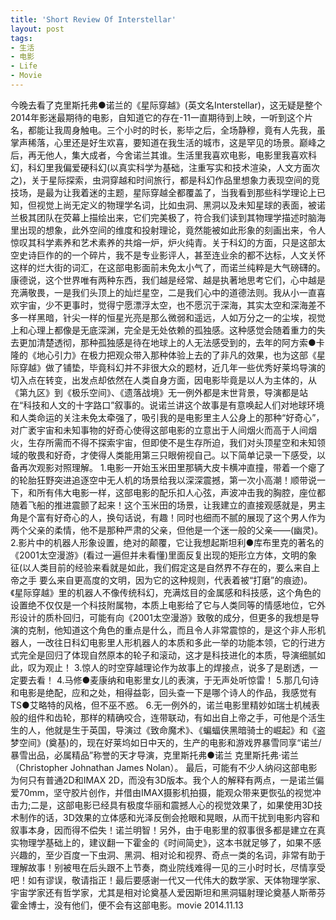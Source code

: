 ```yaml
---
title: 'Short Review Of Interstellar'
layout: post
tags:
- 生活
- 电影
- Life
- Movie
---
```

今晚去看了克里斯托弗●诺兰的《星际穿越》(英文名Interstellar)，这无疑是整个2014年影迷最期待的电影，自知道它的存在-11一直期待到上映，一听到这个片名，都能让我周身触电。三个小时的时长，影毕之后，全场静穆，竟有人先我，虽掌声稀落，心里还是好生欢喜，要知道在我生活的城市，这是罕见的场景。巅峰之后，再无他人，集大成者，今舍诺兰其谁。生活里我喜欢电影，电影里我喜欢科幻，科幻里我偏爱硬科幻(以真实科学为基础，注重写实和技术渲染，人文方面次之)，关于星际探索，虫洞穿越和时间旅行，都是科幻作品里想象力表现空间的竞技场，是最为让我着迷的主题，星际穿越全都覆盖了，当我看到那些科学理论上已知，但视觉上尚无定义的物理学名词，比如虫洞、黑洞以及未知星球的表面，被诺兰极其团队在荧幕上描绘出来，它们完美极了，符合我们读到其物理学描述时脑海里出现的想象，此外空间的维度和投射理论，竟然能被如此形象的刻画出来，令人惊叹其科学素养和艺术素养的共熔一炉，炉火纯青。关于科幻的方面，只是这部太空史诗巨作的的一个碎片，我不是专业影评人，甚至连业余的都不达标，人文关怀这样的烂大街的词汇，在这部电影面前未免太小气了，而诺兰纯粹是大气磅礴的。 康德说，这个世界唯有两种东西，我们越是经常、越是执著地思考它们，心中越是充满敬畏，一是我们头顶上的灿烂星空，二是我们心中的道德法则。我从小一直喜欢宇宙，少不更事时，觉得宁愿漂浮太空，也不愿沉于深海，其实太空和深海差不多一样黑暗，针尖一样的恒星光亮是那么微弱和遥远，人如万分之一的尘埃，视觉上和心理上都像是无底深渊，完全是无处依赖的孤独感。这种感觉会随着重力的失去更加清楚透彻，那种孤独感是待在地球上的人无法感受到的，去年的阿方索●卡隆的《地心引力》在极力把观众带入那种体验上去的了非凡的效果，也为这部《星际穿越》做了铺垫，毕竟科幻并不非很大众的题材，近几年一些优秀好莱坞导演的切入点在转变，出发点却依然在人类自身方面，因电影毕竟是以人为主体的，从《第九区》到《极乐空间》、《遗落战境》无一例外都是末世背景，导演都是站在“科技和人文的十字路口”叙事的。说诺兰讲这个故事是有意唤起人们对地球环境和人类命运的关注未免太牵强了，吸引我的是电影里主人公身上的那种“好奇心”，对广袤宇宙和未知事物的好奇心使得这部电影的立意出于人间烟火而高于人间烟火，生存所需而不得不探索宇宙，但即使不是生存所迫，我们对头顶星空和未知领域的敬畏和好奇，才使得人类能用第三只眼俯视自己。以下简单记录一下感受，以备再次观影对照理解。
1.电影一开始玉米田里那辆大皮卡横冲直撞，带着一个瘪了的轮胎狂野突进追逐空中无人机的场景给我以深深震撼，第一次小高潮！顺带说一下，和所有伟大电影一样，这部电影的配乐扣人心弦，声波冲击我的胸腔，座位都随着飞船的推进震颤了起来！这个玉米田的场景，让我建立的直接观感就是，男主角是个富有好奇心的人，换句话说，有趣！同时也细而不腻的展现了这个男人作为两个父亲的柔情，他不是那种严肃的父亲，但他是一个迷一般的父亲——(幽灵)。
2.影片中的机器人形象设置，绝对的颠覆，它让我想起斯坦利●库布里克的著名的《2001太空漫游》(看过一遍但并未看懂)里面反复出现的矩形立方体，文明的象征(以人类目前的经验来看就是如此，我们假定这是自然界不存在的，要么来自上帝之手 要么来自更高度的文明，因为它的这种规则，代表着被“打磨”的痕迹)。《星际穿越》里的机器人不像传统科幻，充满炫目的金属感和科技感，这个角色的设置绝不仅仅是一个科技附属物，本质上电影给了它与人类同等的情感地位，它外形设计的质朴回归，可能有向《2001太空漫游》致敬的成分，但更多的我想是导演的克制，他知道这个角色的重点是什么，而且令人非常震惊的，是这个非人形机器人，一改往日科幻电影里人形机器人的本质和多此一举的功能本领，它的行进方式完全是回归了体现自然原本的轮子和滚动，这才是科技进化的本质，导演细腻如此，叹为观止！
3.惊人的时空穿越理论作为故事上的焊接点，说多了是剧透，一定要去看！
4.马修●麦康纳和电影里女儿的表演，于无声处听惊雷！
5.那几句诗和电影是绝配，应和之处，相得益彰，回头查一下是哪个诗人的作品，我感觉有TS●艾略特的风格，但不巫不惑。
6.无一例外的，诺兰电影里精妙如瑞士机械表般的组件和齿轮，那样的精确咬合，连带联动，有如出自上帝之手，可他是个活生生的人，他就是生于英国，导演过《致命魔术》、《蝙蝠侠黑暗骑士的崛起》和《盗梦空间》(奠基)的，现在好莱坞如日中天的，生产的电影和游戏界暴雪同享“诺兰/暴雪出品，必属精品”称誉的天才导演，克里斯托弗●诺兰 克里斯托弗·诺兰（Christopher Johnathan James Nolan）。
最后，可能有不少人纳闷这部电影为何只有普通2D和IMAX 2D，而没有3D版本。我个人的解释有两点，一是诺兰偏爱70mm，坚守胶片创作，并借由IMAX摄影机拍摄，能观众带来更恢弘的视觉冲击力;二是，这部电影已经具有极度华丽和震撼人心的视觉效果了，如果使用3D技术制作的话，3D效果的立体感和光泽反倒会抢眼和晃眼，从而干扰到电影内容和叙事本身，因而得不偿失！诺兰明智！另外，由于电影里的叙事很多都是建立在真实物理学基础上的，建议翻一下霍金的《时间简史》，这本书就足够了，如果不感兴趣的，至少百度一下虫洞、黑洞、相对论和视界、奇点一类的名词，非常有助于理解故事！别被甩在后头跟不上节奏，商业院线难得一见的三小时时长，尽情享受吧！如有谬误，敬请指正！最后要感谢一代又一代伟大的数学家、天体物理学家、宇宙学家还有哲学家，尤其是相对论奠基人爱因斯坦和黑洞辐射理论奠基人斯蒂芬霍金博士，没有他们，便不会有这部电影。movie 2014.11.13